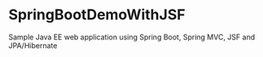# SpringBootDemoWithJSF
Sample Java EE web application using Spring Boot, Spring MVC, JSF and JPA/Hibernate
